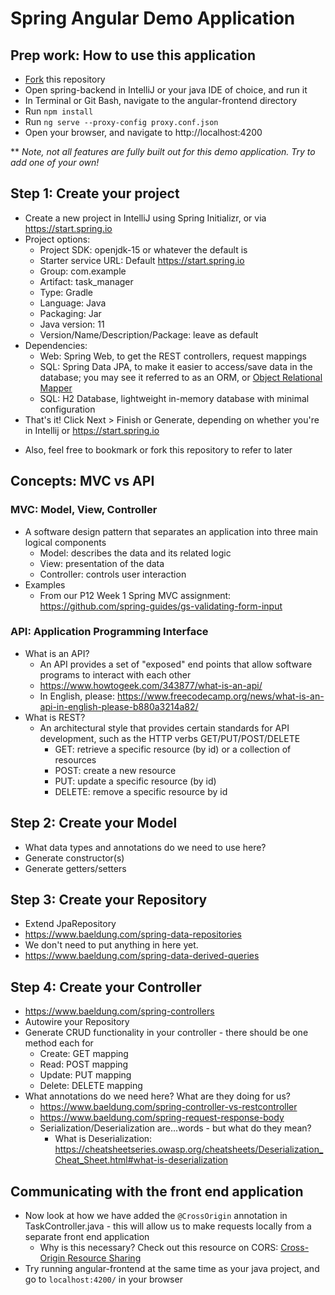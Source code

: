 # Spring Angular Demo Application

## Prep work: How to use this application
- [Fork](https://docs.github.com/en/github/getting-started-with-github/fork-a-repo) this repository
- Open spring-backend in IntelliJ or your java IDE of choice, and run it
- In Terminal or Git Bash, navigate to the angular-frontend directory
- Run `npm install`
- Run `ng serve --proxy-config proxy.conf.json`
- Open your browser, and navigate to http://localhost:4200  

** *Note, not all features are fully built out for this demo application. Try to add one of your own!*

## Step 1: Create your project
- Create a new project in IntelliJ using Spring Initializr, or via https://start.spring.io
- Project options:
  - Project SDK: openjdk-15 or whatever the default is
  - Starter service URL: Default https://start.spring.io
  - Group: com.example
  - Artifact: task_manager
  - Type: Gradle
  - Language: Java
  - Packaging: Jar
  - Java version: 11
  - Version/Name/Description/Package: leave as default
- Dependencies: 
  - Web: Spring Web, to get the REST controllers, request mappings
  - SQL: Spring Data JPA, to make it easier to access/save data in the database; you may see it referred to as an ORM, or [Object Relational Mapper](https://blog.bitsrc.io/what-is-an-orm-and-why-you-should-use-it-b2b6f75f5e2a)
  - SQL: H2 Database, lightweight in-memory database with minimal configuration
- That's it! Click Next > Finish or Generate, depending on whether you're in Intellij or https://start.spring.io

* Also, feel free to bookmark or fork this repository to refer to later

## Concepts: MVC vs API
### MVC: Model, View, Controller
  - A software design pattern that separates an application into three main logical components
    - Model: describes the data and its related logic
    - View: presentation of the data
    - Controller: controls user interaction
  - Examples
    - From our P12 Week 1 Spring MVC assignment: https://github.com/spring-guides/gs-validating-form-input
### API: Application Programming Interface
  - What is an API?
    - An API provides a set of "exposed" end points that allow software programs to interact with each other
    - https://www.howtogeek.com/343877/what-is-an-api/
    - In English, please: https://www.freecodecamp.org/news/what-is-an-api-in-english-please-b880a3214a82/
  - What is REST?
    - An architectural style that provides certain standards for API development, such as the HTTP verbs GET/PUT/POST/DELETE
      - GET: retrieve a specific resource (by id) or a collection of resources
      - POST: create a new resource
      - PUT: update a specific resource (by id)
      - DELETE: remove a specific resource by id

## Step 2: Create your Model
- What data types and annotations do we need to use here?
- Generate constructor(s)
- Generate getters/setters

## Step 3: Create your Repository
- Extend JpaRepository
- https://www.baeldung.com/spring-data-repositories
- We don't need to put anything in here yet.
- https://www.baeldung.com/spring-data-derived-queries

## Step 4: Create your Controller
- https://www.baeldung.com/spring-controllers
- Autowire your Repository
- Generate CRUD functionality in your controller - there should be one method each for 
  - Create: GET mapping
  - Read: POST mapping
  - Update: PUT mapping
  - Delete: DELETE mapping
- What annotations do we need here? What are they doing for us?
  - https://www.baeldung.com/spring-controller-vs-restcontroller
  - https://www.baeldung.com/spring-request-response-body
  - Serialization/Deserialization are...words - but what do they mean? 
    - What is Deserialization: https://cheatsheetseries.owasp.org/cheatsheets/Deserialization_Cheat_Sheet.html#what-is-deserialization

## Communicating with the front end application
- Now look at how we have added the `@CrossOrigin` annotation in TaskController.java - this will allow us to make requests locally from a separate front end application
  - Why is this necessary? Check out this resource on CORS: [Cross-Origin Resource Sharing](https://developer.mozilla.org/en-US/docs/Web/HTTP/CORS)
- Try running angular-frontend at the same time as your java project, and go to `localhost:4200/` in your browser

